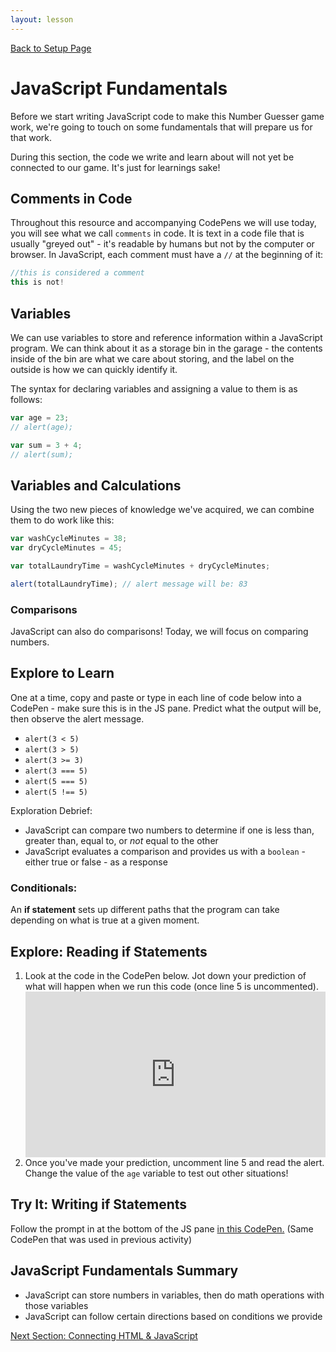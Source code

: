 ```yaml
---
layout: lesson
---
```


<a href="../">Back to Setup Page</a>

# JavaScript Fundamentals

Before we start writing JavaScript code to make this Number Guesser game work, we're going to touch on some fundamentals that will prepare us for that work.

During this section, the code we write and learn about will not yet be connected to our game. It's just for learnings sake!

## Comments in Code

Throughout this resource and accompanying CodePens we will use today, you will see what we call `comments` in code. It is text in a code file that is usually "greyed out" - it's readable by humans but not by the computer or browser. In JavaScript, each comment must have a `//` at the beginning of it:

```js
//this is considered a comment
this is not!
```

## Variables

We can use variables to store and reference information within a JavaScript program. We can think about it as a storage bin in the garage - the contents inside of the bin are what we care about storing, and the label on the outside is how we can quickly identify it.

The syntax for declaring variables and assigning a value to them is as follows:

```js
var age = 23;
// alert(age);

var sum = 3 + 4;
// alert(sum);
```

## Variables and Calculations

Using the two new pieces of knowledge we've acquired, we can combine them to do work like this:

```js
var washCycleMinutes = 38;
var dryCycleMinutes = 45;

var totalLaundryTime = washCycleMinutes + dryCycleMinutes;

alert(totalLaundryTime); // alert message will be: 83
```

### Comparisons

JavaScript can also do comparisons! Today, we will focus on comparing numbers.

<div class="try-it-new">
  <h2>Explore to Learn</h2>
  <p>One at a time, copy and paste or type in each line of code below into a CodePen - make sure this is in the JS pane. Predict what the output will be, then observe the alert message.</p>
  <ul>
    <li><code class="try-it-code">alert(3 < 5)</code></li>
    <li><code class="try-it-code">alert(3 > 5)</code></li>
    <li><code class="try-it-code">alert(3 >= 3)</code></li>
    <li><code class="try-it-code">alert(3 === 5)</code></li>
    <li><code class="try-it-code">alert(5 === 5)</code></li>
    <li><code class="try-it-code">alert(5 !== 5)</code></li>
  </ul>
</div>

Exploration Debrief:
- JavaScript can compare two numbers to determine if one is less than, greater than, equal to, or _not_ equal to the other
- JavaScript evaluates a comparison and provides us with a `boolean` - either true or false - as a response

### Conditionals:

An **if statement** sets up different paths that the program can take depending on what is true at a given moment.

<div class="try-it-new">
  <h2>Explore: Reading if Statements</h2>
  <ol>
    <li>Look at the code in the CodePen below. Jot down your prediction of what will happen when we run this code (once line 5 is uncommented).</li>
    <iframe height="265" style="width: 100%;" scrolling="no" title="If Statement Explore/Try It" src="https://codepen.io/turing-trycoding/embed/ZEBezeX?height=265&theme-id=light&default-tab=js,result" frameborder="no" loading="lazy" allowtransparency="true" allowfullscreen="true">
  See the Pen <a href='https://codepen.io/turing-trycoding/pen/ZEBezeX'>If Statement Explore/Try It</a> by Try Coding
  (<a href='https://codepen.io/turing-trycoding'>@turing-trycoding</a>) on <a href='https://codepen.io'>CodePen</a>.</iframe>
    <li>Once you've made your prediction, uncomment line 5 and read the alert. Change the value of the <code class="try-it-code">age</code> variable to test out other situations!</li>
  </ol>
</div>

<div class="try-it-new">
  <h2>Try It: Writing if Statements</h2>
  <p>Follow the prompt in at the bottom of the JS pane <a target="blank" href="https://codepen.io/turing-trycoding/pen/ZEBezeX">in this CodePen.</a> (Same CodePen that was used in previous activity)</p>
</div>

## JavaScript Fundamentals Summary

- JavaScript can store numbers in variables, then do math operations with those variables
- JavaScript can follow certain directions based on conditions we provide

<a href="../js-2">Next Section: Connecting HTML & JavaScript</a>
